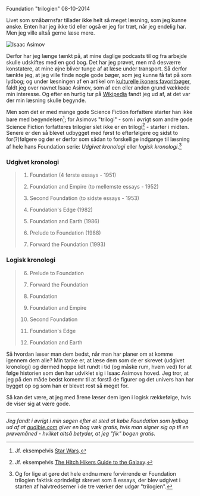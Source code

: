 Foundation "trilogien"
08-10-2014

Livet som småbørnsfar tillader ikke helt så meget læsning, som jeg kunne ønske. Enten har jeg ikke tid eller også er jeg for træt, når jeg endelig har. Men jeg ville altså gerne læse mere.

![Isaac Asimov](http://static.logiskhave.dk/20141008_isaac-asimov.jpg "Isaac Asimov")

Derfor har jeg længe tænkt på, at mine daglige podcasts til og fra arbejde skulle udskiftes med en god bog. Det har jeg prøvet, men må desværre konstatere, at mine øjne bliver tunge af at læse under transport. Så derfor tænkte jeg, at jeg ville finde nogle gode bøger, som jeg kunne få fat på som lydbog; og under læsningen af en artikel om [kulturelle ikoners favoritbøger](http://kottke.org/14/10/50-cultural-icons-and-their-favorite-books), faldt jeg over navnet Isaac Asimov, som af een eller anden grund vækkede min interesse. Og efter en hurtig tur på [Wikipedia](http://en.wikipedia.org/wiki/Isaac_Asimov) fandt jeg ud af, at det var der min læsning skulle begynde. 

Men som det er med mange gode Science Fiction forfattere starter han ikke bare med begyndelsen[^0]; for Asimovs "trilogi" - som i øvrigt som andre gode Science Fiction forfatteres trilogier slet ikke er en trilogi[^1] - starter i midten. Senere er den så blevet udbygget med først to efterfølgere og sidst to for(?)følgere og der er derfor som sådan to forskellige indgange til læsning af hele hans Foundation serie: *Udgivet kronologi* eller *logisk kronologi*.[^2]

### Udgivet kronologi ###
>1) Foundation (4 første essays - 1951)    
>2) Foundation and Empire (to mellemste essays - 1952)    
>3) Second Foundation (to sidste essays - 1953)   
>    
>4) Foundation's Edge (1982)    
>5) Foundation and Earth (1986)    
>    
>6) Prelude to Foundation (1988)    
>7) Forward the Foundation (1993)    
    
    
### Logisk kronologi ###
>6) Prelude to Foundation   
>7) Forward the Foundation    
>   
>1) Foundation    
>2) Foundation and Empire    
>3) Second Foundation    
>   
>4) Foundation's Edge    
>5) Foundation and Earth    

Så hvordan læser man dem bedst, når man har planer om at komme igennem dem alle? Min tanke er, at læse dem som de er skrevet (udgivet kronologi) og dermed hoppe lidt rundt i tid (og måske rum, hvem ved) for at følge historien som den har udviklet sig i Isaac Asimovs hoved. Jeg tror, at jeg på den måde bedst komemr til at forstå de figurer og det univers han har bygget op og som han er blevet rost så meget for.

Så kan det være, at jeg med årene læser dem igen i logisk rækkefølge, hvis de viser sig at være gode. <i class="fa fa-book"></i>

------

*Jeg fandt i øvrigt i min søgen efter et sted at købe Foundation som lydbog ud af at [audible.com](http://www.audible.com/) giver en bog væk gratis, hvis man signer sig op til en prøvemåned - hvilket altså betyder, at jeg "fik" bogen gratis. <i class="fa fa-thumbs-up"></i>*

[^0]: Jf. eksempelvis [Star Wars](http://en.wikipedia.org/wiki/Star_Wars#Production_history).
[^1]: Jf. eksempelvis [The Hitch Hikers Guide to the Galaxy](http://en.wikipedia.org/wiki/The_Hitchhiker's_Guide_to_the_Galaxy#Novels).
[^2]: Og for lige at gøre det hele endnu mere forvirrende er Foundation trilogien faktisk oprindeligt skrevet som 8 essays, der blev udgivet i starten af halvtredserner i de tre værker der udgør "trilogien". 